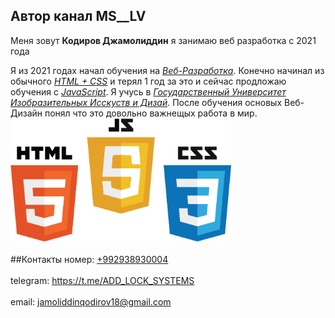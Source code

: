 ## Автор канал MS__LV 
Меня зовут **Кодиров Джамолиддин** я занимаю веб разработка с 2021 года 

Я из 2021 годах начал обучения на [*Веб-Разработка*](https://youtu.be/QuH3P3KLmqQ). Конечно начинал из обычного [*HTML + CSS*](https://youtu.be/BsQd9uOHjMM)  и терял 1 год за это и сейчас продложаю обучения с [*JavaScript*](https://youtu.be/wdViO9OcQzs). Я учусь в [*Государственный Университет Изобразительных Исскуств и Дизай*](http://www.ddstdt.tj/). После обучения основых Веб-Дизайн понял что это довольно важнещых работа в мир. <br>
<img style="width:70%" src="all.png" width=100%>
<br><br>
##Контакты
номер:    [+992938930004](tel:+992938930004) <br><br>
telegram: https://t.me/ADD_LOCK_SYSTEMS<br><br>
email: jamoliddinqodirov18@gmail.com
